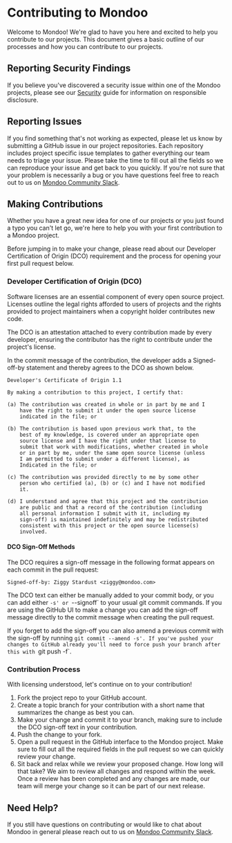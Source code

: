 # Contributing to Mondoo

Welcome to Mondoo! We're glad to have you here and excited to help you contribute to our projects. This document gives a basic outline of our processes and how you can contribute to our projects.

## Reporting Security Findings

If you believe you've discovered a security issue within one of the Mondoo projects, please see our [Security](SECURITY.md) guide for information on responsible disclosure.

## Reporting Issues

If you find something that's not working as expected, please let us know by submitting a GitHub issue in our project repositories. Each repository includes project specific issue templates to gather everything our team needs to triage your issue. Please take the time to fill out all the fields so we can reproduce your issue and get back to you quickly. If you're not sure that your problem is necessarily a bug or you have questions feel free to reach out to us on [Mondoo Community Slack](https://mondoo.link/slack).

## Making Contributions

Whether you have a great new idea for one of our projects or you just found a typo you can't let go, we're here to help you with your first contribution to a Mondoo project.

Before jumping in to make your change, please read about our Developer Certification of Origin (DCO) requirement and the process for opening your first pull request below.

### Developer Certification of Origin (DCO)

Software licenses are an essential component of every open source project. Licenses outline the legal rights afforded to users of projects and the rights provided to project maintainers when a copyright holder contributes new code.

The DCO is an attestation attached to every contribution made by every developer, ensuring the contributor has the right to contribute under the project's license. 

In the commit message of the contribution, the developer adds a Signed-off-by statement and thereby agrees to the DCO as shown below.


```
Developer's Certificate of Origin 1.1

By making a contribution to this project, I certify that:

(a) The contribution was created in whole or in part by me and I
    have the right to submit it under the open source license
    indicated in the file; or

(b) The contribution is based upon previous work that, to the
    best of my knowledge, is covered under an appropriate open
    source license and I have the right under that license to
    submit that work with modifications, whether created in whole
    or in part by me, under the same open source license (unless
    I am permitted to submit under a different license), as
    Indicated in the file; or

(c) The contribution was provided directly to me by some other
    person who certified (a), (b) or (c) and I have not modified
    it.

(d) I understand and agree that this project and the contribution
    are public and that a record of the contribution (including
    all personal information I submit with it, including my
    sign-off) is maintained indefinitely and may be redistributed
    consistent with this project or the open source license(s)
    involved.
```

#### DCO Sign-Off Methods

The DCO requires a sign-off message in the following format appears on each commit in the pull request:

```
Signed-off-by: Ziggy Stardust <ziggy@mondoo.com>
```

The DCO text can either be manually added to your commit body, or you can add either `-s' or `--signoff` to your usual git commit commands. If you are using the GitHub UI to make a change you can add the sign-off message directly to the commit message when creating the pull request. 

If you forget to add the sign-off you can also amend a previous commit with the sign-off by running `git commit --amend -s'. If you've pushed your changes to GitHub already you'll need to force push your branch after this with `git push -f`.

### Contribution Process

With licensing understood, let's continue on to your contribution!

1. Fork the project repo to your GitHub account.
2. Create a topic branch for your contribution with a short name that summarizes the change as best you can.
3. Make your change and commit it to your branch, making sure to include the DCO sign-off text in your contribution.
4. Push the change to your fork.
5. Open a pull request in the GitHub interface to the Mondoo project. Make sure to fill out all the required fields in the pull request so we can quickly review your change.
6. Sit back and relax while we review your proposed change. How long will that take? We aim to review all changes and respond within the week. Once a review has been completed and any changes are made, our team will merge your change so it can be part of our next release.

## Need Help?

If you still have questions on contributing or would like to chat about Mondoo in general please reach out to us on [Mondoo Community Slack](https://mondoo.link/slack).